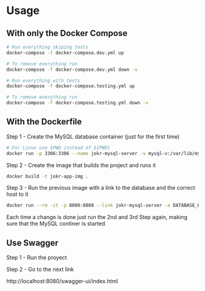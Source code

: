# Usage

## With only the Docker Compose

```bash
# Run everything skiping tests
docker-compose -f docker-compose.dev.yml up
```

```bash
# To remove everything run 
docker-compose -f docker-compose.dev.yml down -v
```

```bash
# Run everything with tests
docker-compose -f docker-compose.testing.yml up
```

```bash
# To remove everything run 
docker-compose -f docker-compose.testing.yml down -v
```

## With the Dockerfile

Step 1 - Create the MySQL database container (just for the first time)

```bash
# For Linux use $PWD instead of ${PWD}
docker run -p 3306:3306 --name jokr-mysql-server -v mysql-v:/var/lib/mysql -e MYSQL_ROOT_PASSWORD=root -e MYSQL_USER=springuser -e MYSQL_PASSWORD=MySQL-P -e MYSQL_DATABASE=jokr_db -d mysql:8.0
```

Step 2 - Create the image that builds the project and runs it

```bash
docker build -t jokr-app-img .
```

Step 3 - Run the previous image with a link to the database and the correct host to it

```bash
docker run --rm -it -p 8080:8080 --link jokr-mysql-server -e DATABASE_HOST=jokr-mysql-server jokr-app-img
```

Each time a change is done just run the 2nd and 3rd Step again, making sure that the MySQL continer is started

## Use Swagger

Step 1 - Run the proyect

Step 2 - Go to the next link

http://localhost:8080/swagger-ui/index.html